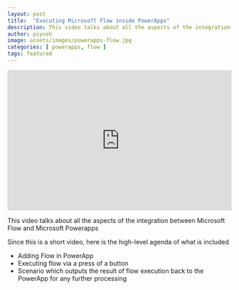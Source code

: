 ```yaml
---
layout: post
title:  "Executing Microsoft Flow inside PowerApps"
description: This video talks about all the aspects of the integration between Microsoft Flow and Microsoft Powerapps
author: piyush
image: assets/images/powerapps-flow.jpg
categories: [ powerapps, flow ]
tags: featured
---
```

<iframe style="width:100%;" height="315" src="https://www.youtube.com/watch?v=fupm3GVKaq8" frameborder="0" allowfullscreen></iframe>

This video talks about all the aspects of the integration between Microsoft Flow and Microsoft Powerapps

Since this is a short video, here is the high-level agenda of what is included
* Adding Flow in PowerApp
* Executing flow via a press of a button
* Scenario which outputs the result of flow execution back to the PowerApp for any further processing
